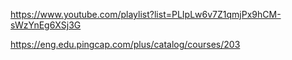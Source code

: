 
https://www.youtube.com/playlist?list=PLIpLw6v7Z1qmjPx9hCM-sWzYnEg6XSj3G

https://eng.edu.pingcap.com/plus/catalog/courses/203
